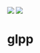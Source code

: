 ![](https://github.com/martenmh/glpp/workflows/CMakeCPP/badge.svg)
![](https://img.shields.io/badge/Made%20with-C%2B%2B-%23639AD2)

# glpp

